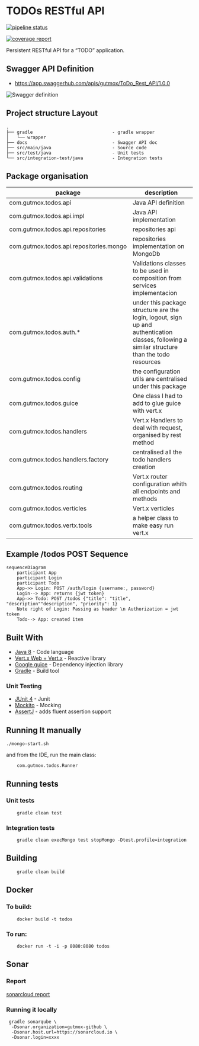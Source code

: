 # TODOs RESTful API

[![pipeline status](https://gitlab.com/gutmox/money-transfers/badges/master/pipeline.svg)](https://gitlab.com/gutmox/money-transfers/commits/master)

[![coverage report](https://gitlab.com/gutmox/money-transfers/badges/master/coverage.svg)](https://gitlab.com/gutmox/money-transfers/commits/master)

Persistent RESTful API for a “TODO” application. 

## Swagger API Definition

* https://app.swaggerhub.com/apis/gutmox/ToDo_Rest_API/1.0.0 

![Swagger definition](https://gitlab.com/gutmox/todos/raw/master/docs/swagger.png)  
 

## Project structure Layout

```
.
├── gradle                              - gradle wrapper
│   └── wrapper
├── docs                                - Swagger API doc
├── src/main/java                       - Source code
├── src/test/java                       - Unit tests
└── src/integration-test/java           - Integration tests 

```

## Package organisation

|package   	    | description|
|---	        |---	            |
|com.gutmox.todos.api    | Java API definition|
|com.gutmox.todos.api.impl    | Java API implementation|
|com.gutmox.todos.api.repositories    | repositories api|
|com.gutmox.todos.api.repositories.mongo    | repositories implementation on MongoDb|
|com.gutmox.todos.api.validations    | Validations classes to be used in composition from services implementacion|
|com.gutmox.todos.auth.*    | under this package structure are the login, logout, sign up and authentication classes, following a similar structure than the todo resources|
|com.gutmox.todos.config    | the configuration utils are centralised under this package|
|com.gutmox.todos.guice    | One class I had to add to glue guice with vert.x|
|com.gutmox.todos.handlers     | Vert.x Handlers to deal with request, organised by rest method|
|com.gutmox.todos.handlers.factory | centralised all the todo handlers creation|
|com.gutmox.todos.routing | Vert.x router configuration whith all endpoints and methods|
|com.gutmox.todos.verticles | Vert.x verticles|
|com.gutmox.todos.vertx.tools | a helper class to make easy run vert.x|

## Example /todos POST Sequence

```mermaid
sequenceDiagram
    participant App
    participant Login
    participant Todo
    App->> Login: POST /auth/login {username:, password}
    Login--> App: returns {jwt token}
    App->> Todo: POST /todos {"title": "title", "description""description", "priority": 1}
    Note right of Login: Passing as header \n Authorization = jwt token
    Todo--> App: created item
```

## Built With

* [Java 8](http://www.oracle.com/technetwork/java/javase/10-relnote-issues-4108729.html) - Code language 
* [Vert.x Web + Vert.x](https://vertx.io) - Reactive library
* [Google guice](https://github.com/google/guice) - Dependency injection library
* [Gradle](https://gradle.org) - Build tool

### Unit Testing

* [JUnit 4](https://junit.org/junit4/) - Junit
* [Mockito](http://site.mockito.org)   - Mocking 
* [AssertJ](http://joel-costigliola.github.io/assertj/index.html) - adds fluent assertion support


## Running It manually

```
./mongo-start.sh

```

and from the IDE, run the main class:

```
    com.gutmox.todos.Runner
```

## Running tests

### Unit tests
    
```
    gradle clean test
```

### Integration tests

```
    gradle clean execMongo test stopMongo -Dtest.profile=integration
```

## Building
```
    gradle clean build
```

## Docker

### To build:

```
    docker build -t todos 
 ```
### To run:

```
    docker run -t -i -p 8080:8080 todos
```

## Sonar

### Report

[sonarcloud report](https://sonarcloud.io/dashboard?id=money-transfers)

### Running it locally

``` 
 gradle sonarqube \
  -Dsonar.organization=gutmox-github \
  -Dsonar.host.url=https://sonarcloud.io \
  -Dsonar.login=xxxx

```
